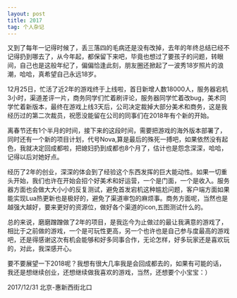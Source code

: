 ```yaml
---
layout: post
title: 2017
tag: 个人杂记
---
```

又到了每年一记得时候了，丢三落四的毛病还是没有改掉，去年的年终总结已经不记得扔到哪去了，从今年起，都保留下来吧，毕竟也想过了要孩子的问题，转眼间，自己也是这般年纪了，偏偏恰逢此刻，朋友圈还掀起了一波秀18岁照片的浪潮，哈哈，真希望自己永远18岁。

12月25日，忙活了近2年的游戏终于上线啦，首日新增人数18000人，服务器宕机3小时，渠道差评一片，商务同学们忙着刷评论，服务器同学忙着改bug，美术同学忙着新版本，最终在游戏上线3天后，公司决定裁掉大部分美术和商务，这是我经历过的第二次裁员，祝愿没能留在公司的同事们在2018年有个新的开始。

离春节还有1个半月的时间，接下来的这段时间，需要把游戏的海外版本部署了，同时还有一个新的项目计划，代号Nova,算是最后的殊死一搏吧，如果依然没有起色，我就决定回成都啦，把媳妇扔到成都也8个月了，估计也是怨念深深，哈哈，记得以后对她好点。

经历了2年的创业，深深的体会到了经验这个东西发挥的巨大能动性。如果一切重头开始，我们也许在开始会招个好美术和好运营，一个是门面，一个是收入。服务器方面也会做大大小小的反复测试，避免首发宕机这种尴尬问题，客户端方面如果能实现Lua热更新也是极好的，避免了渠道审包的麻烦事。商务方面呢，当然也是越强大越好，要来更好的资源位，做好各个渠道的icon,五图测试什么的。

总的来说，磨磨蹭蹭做了2年的项目，是我迄今为止做过的最让我满意的游戏了，相比于之前做的游戏，一个是可玩性更高，另一个也许也是自己参与度最高的游戏吧，还是得感谢这次有机会能够和好多同事合作，无论怎样，好多玩家还是喜欢玩的，对此，我深感开心。

要不要展望一下2018呢？我想有很大几率我是会回成都去的，如果有可能的话，我还是想继续创业，还想继续做我喜欢的游戏，当然，还想要个小宝宝：）

2017/12/31
北京-惠新西街北口